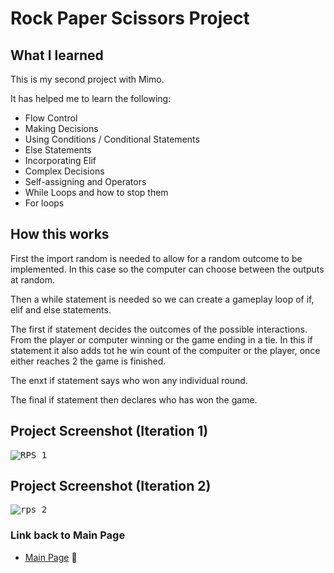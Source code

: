 # Rock Paper Scissors Project

## What I learned 
This is my second project with Mimo.

It has helped me to learn the following:
- Flow Control
- Making Decisions
- Using Conditions / Conditional Statements
- Else Statements
- Incorporating Elif
- Complex Decisions
- Self-assigning and Operators
- While Loops and how to stop them
- For loops

## How this works
First the import random is needed to allow for a random outcome to be implemented. In this case so the computer can choose between the outputs at random.

Then a while statement is needed so we can create a gameplay loop of if, elif and else statements.

The first if statement decides the outcomes of the possible interactions. From the player or computer winning or the game ending in a tie. In this if statement it also adds tot he win count of the compuiter or the player, once either reaches 2 the game is finished.

The enxt if statement says who won any individual round.

The final if statement then declares who has won the game.

## Project Screenshot (Iteration 1)
<kbd>![RPS 1](https://github.com/user-attachments/assets/ae09a0ff-34ad-4439-8782-b86004b0c1c9)

## Project Screenshot (Iteration 2)
<kbd>![rps 2](https://github.com/user-attachments/assets/c6b2a0fe-697f-4d9a-a363-b884e7771ca2)

### Link back to Main Page
- [Main Page](https://github.com/MattyTurbo299) 🔗

